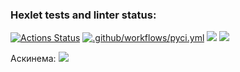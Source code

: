 ### Hexlet tests and linter status:
[![Actions Status](https://github.com/Sophia-Filimonova/python-project-50/workflows/hexlet-check/badge.svg)](https://github.com/Sophia-Filimonova/python-project-50/actions)
[![.github/workflows/pyci.yml](https://github.com/Sophia-Filimonova/python-project-50/actions/workflows/pyci.yml/badge.svg)](https://github.com/Sophia-Filimonova/python-project-50/actions/workflows/pyci.yml)
<a href="https://codeclimate.com/github/Sophia-Filimonova/python-project-50/maintainability"><img src="https://api.codeclimate.com/v1/badges/3e561a75ae07b9d982c9/maintainability" /></a>
<a href="https://codeclimate.com/github/Sophia-Filimonova/python-project-50/test_coverage"><img src="https://api.codeclimate.com/v1/badges/3e561a75ae07b9d982c9/test_coverage" /></a>

Аскинема:
<a href="https://asciinema.org/a/2OqYPzEuPewucKLATjMEHAo3T" target="_blank"><img src="https://asciinema.org/a/2OqYPzEuPewucKLATjMEHAo3T.svg" /></a>
